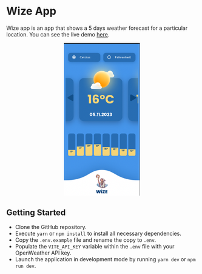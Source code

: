# Wize App

Wize app is an app that shows a 5 days weather forecast for a particular location. You can see the live demo [here](https://wize-app.vercel.app/).

<div align="center">
<img src="public/images/Screenshot.png" width="200">
</div>

## Getting Started

- Clone the GitHub repository.
- Execute `yarn` or `npm install` to install all necessary dependencies.
- Copy the `.env.example` file and rename the copy to `.env`.
- Populate the `VITE_API_KEY` variable within the `.env` file with your OpenWeather API key.
- Launch the application in development mode by running `yarn dev` or `npm run dev`.

